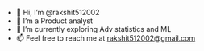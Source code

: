 - 👋 Hi, I’m @rakshit512002
- 👀 I’m a Product analyst
- 🌱 I’m currently exploring Adv statistics and ML
- 📫 Feel free to reach me at rakshit512002@gmail.com

<!---
rakshit512002/rakshit512002 is a ✨ special ✨ repository because its `README.md` (this file) appears on your GitHub profile.
You can click the Preview link to take a look at your changes.
--->
